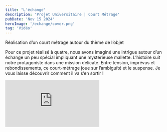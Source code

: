 ```yaml
---
title: "L'échange"
description: 'Projet Universitaire | Court Métrage'
pubDate: 'Nov 15 2024'
heroImage: '/echange/cover.png'
tag: 'Vidéo'
---
```


Réalisation d’un court métrage autour du thème de l’objet

Pour ce projet réalisé à quatre, nous avons imaginé une intrigue  autour d’un échange un peu spécial impliquant une mystérieuse mallette. L’histoire suit notre protagoniste dans une mission délicate. Entre tension, imprévus et rebondissements, ce court-métrage joue sur l’ambiguïté et le suspense. Je vous laisse découvrir comment il va s’en sortir !

<iframe class="w-full aspect-video" src="https://www.youtube.com/embed/zBZXsi7T1qE?si=jgYA_u0woqAGCxnk" title="YouTube video player" frameborder="0" allow="accelerometer; autoplay; clipboard-write; encrypted-media; gyroscope; picture-in-picture; web-share" referrerpolicy="strict-origin-when-cross-origin" allowfullscreen></iframe>